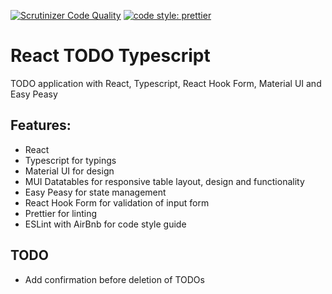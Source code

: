 [![Scrutinizer Code Quality](https://scrutinizer-ci.com/g/w3bdesign/react-todo-typescript/badges/quality-score.png?b=master)](https://scrutinizer-ci.com/g/w3bdesign/react-todo-typescript/?branch=master)
[![code style: prettier](https://img.shields.io/badge/code_style-prettier-ff69b4.svg?style=flat-square)](https://github.com/prettier/prettier)

# React TODO Typescript

TODO application with React, Typescript, React Hook Form, Material UI and Easy Peasy

## Features:

- React
- Typescript for typings
- Material UI for design
- MUI Datatables for responsive table layout, design and functionality
- Easy Peasy for state management
- React Hook Form for validation of input form
- Prettier for linting
- ESLint with AirBnb for code style guide

## TODO

- Add confirmation before deletion of TODOs
